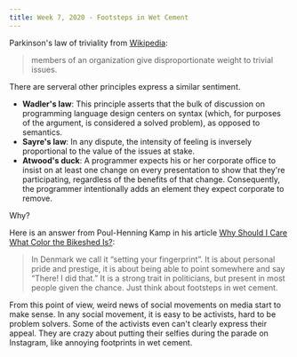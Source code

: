 ```yaml
---
title: Week 7, 2020 - Footsteps in Wet Cement
---
```


Parkinson's law of triviality from [Wikipedia](https://en.wikipedia.org/wiki/Law_of_triviality):

>  members of an organization give disproportionate weight to trivial issues.

There are serveral other principles express a similar sentiment.

- **Wadler's law**: This principle asserts that the bulk of discussion on programming language design centers on syntax (which, for purposes of the argument, is considered a solved problem), as opposed to semantics.
- **Sayre's law**: In any dispute, the intensity of feeling is inversely proportional to the value of the issues at stake.
- **Atwood's duck**: A programmer expects his or her corporate office to insist on at least one change on every presentation to show that they're participating, regardless of the benefits of that change. Consequently, the programmer intentionally adds an element they expect corporate to remove.

Why?

Here is an answer from Poul-Henning Kamp in his article [Why Should I Care What Color the Bikeshed Is?](http://bikeshed.com/):

> In Denmark we call it “setting your fingerprint”. It is about personal pride and prestige, it is about being able to point somewhere and say “There! I did that.” It is a strong trait in politicians, but present in most people given the chance. Just think about footsteps in wet cement.

From this point of view, weird news of social movements on media start to make sense. In any social movement, it is easy to be activists, hard to be problem solvers. Some of the activists even can't clearly express their appeal. They are crazy about putting their selfies during the parade on Instagram, like annoying footprints in wet cement.
